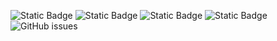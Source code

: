 ![Static Badge](https://img.shields.io/badge/blacklists-60-000000) ![Static Badge](https://img.shields.io/badge/blacklisted-2574452-cc0000) ![Static Badge](https://img.shields.io/badge/whitelisted-2244-00CC00) ![Static Badge](https://img.shields.io/badge/streaming_blacklist-28107-000000) ![GitHub issues](https://img.shields.io/github/issues/fabriziosalmi/blacklists)
